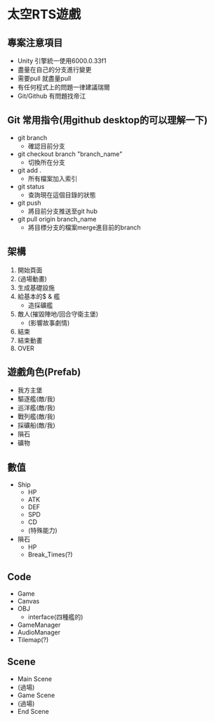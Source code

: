 # 太空RTS遊戲

## 專案注意項目
- Unity 引擎統一使用6000.0.33f1
- 盡量在自己的分支進行變更
- 需要pull 就盡量pull
- 有任何程式上的問題一律建議瑞爾
- Git/Github 有問題找帝江

## Git 常用指令(用github desktop的可以理解一下)
- git branch
  - 確認目前分支
- git checkout branch "branch_name"
  - 切換所在分支
- git add .
  - 所有檔案加入索引
- git status
  - 查詢現在這個目錄的狀態
- git push
  - 將目前分支推送至git hub 
- git pull origin branch_name
  - 將目標分支的檔案merge進目前的branch

## 架構

1. 開始頁面
2. (過場動畫)
3. 生成基礎設施
4. 給基本的$ & 艦
   - 造採礦艦
5. 敵人(摧毀陣地/回合守衛主堡)
   - (影響故事劇情)
6. 結束
7. 結束動畫
8. OVER


## 遊戲角色(Prefab)
- 我方主堡
- 驅逐艦(敵/我)
- 巡洋艦(敵/我)
- 戰列艦(敵/我)
- 採礦船(敵/我)
- 隕石
- 礦物

## 數值
- Ship
  - HP
  - ATK
  - DEF
  - SPD
  - CD
  - (特殊能力)
- 隕石
  - HP
  - Break_Times(?)
    

## Code
- Game
- Canvas
- OBJ
  - interface(四種艦的)
- GameManager
- AudioManager
- Tilemap(?)

## Scene
- Main Scene
- (過場)
- Game Scene
- (過場)
- End Scene
